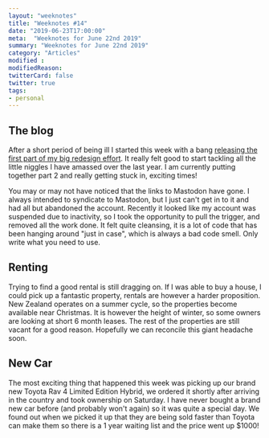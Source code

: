 ```yaml
---
layout: "weeknotes"
title: "Weeknotes #14"
date: "2019-06-23T17:00:00"
meta:  "Weeknotes for June 22nd 2019"
summary: "Weeknotes for June 22nd 2019"
category: "Articles"
modified :
modifiedReason:
twitterCard: false
twitter: true
tags:
- personal
---
```


## The blog

After a short period of being ill I started this week with a bang [releasing the first part of my big redesign effort](https://vincentp.me/articles/2019/06/19/21-00/). It really felt good to start tackling all the little niggles I have amassed over the last year. I am currently putting together part 2 and really getting stuck in, exciting times!

You may or may not have noticed that the links to Mastodon have gone. I always intended to syndicate to Mastodon, but I just can't get in to it and had all but abandoned the account. Recently it looked like my account was suspended due to inactivity, so I took the opportunity to pull the trigger, and removed all the work done. It felt quite cleansing, it is a lot of code that has been hanging around "just in case", which is always a bad code smell. Only write what you need to use.

## Renting

Trying to find a good rental is still dragging on. If I was able to buy a house, I could pick up a fantastic property, rentals are however a harder proposition. New Zealand operates on a summer cycle, so the properties become available near Christmas. It is however the height of winter, so some owners are looking at short 6 month leases. The rest of the properties are still vacant for a good reason. Hopefully we can reconcile this giant headache soon.

## New Car

The most exciting thing that happened this week was picking up our brand new Toyota Rav 4 Limited Edition Hybrid, we ordered it shortly after arriving in the country and took ownership on Saturday. I have never bought a brand new car before (and probably won't again) so it was quite a special day. We found out when we picked it up that they are being sold faster than Toyota can make them so there is a 1 year waiting list and the price went up $1000!

